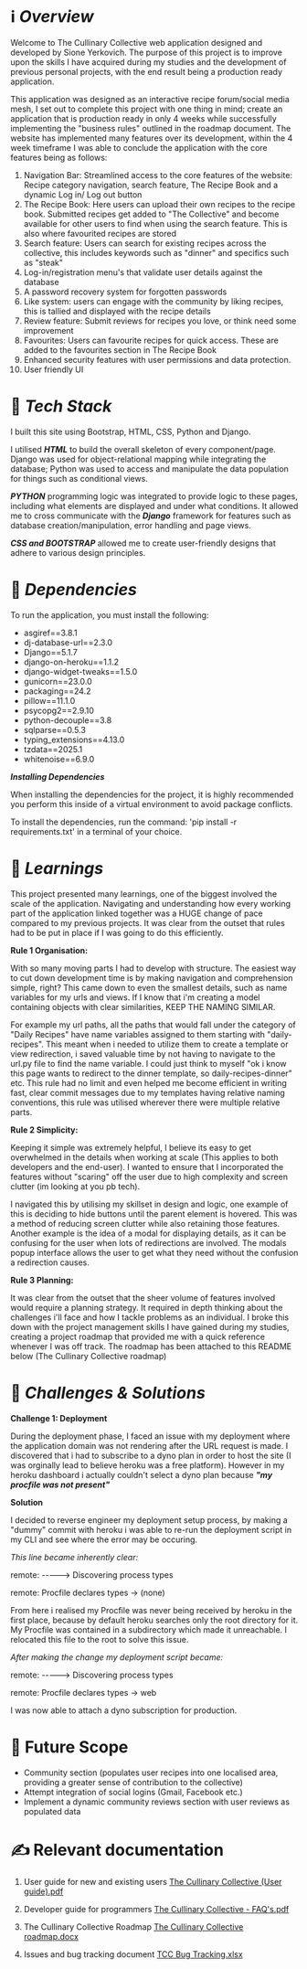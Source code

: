 # ℹ️ *Overview*

Welcome to The Cullinary Collective web application designed and developed by Sione Yerkovich. The purpose of this project is to improve upon the skills I have acquired during my studies and the development of previous personal projects, with the end result being a production ready application.

This application was designed as an interactive recipe forum/social media mesh, I set out to complete this project with one thing in mind; create an application that is production ready in only 4 weeks while successfully implementing the "business rules" outlined in the roadmap document. The website has implemented many features over its development, within the 4 week timeframe I was able to conclude the application with the core features being as follows:

1. Navigation Bar: Streamlined access to the core features of the website: Recipe category navigation, search feature, The Recipe Book and a dynamic Log in/ Log out button
2. The Recipe Book: Here users can upload their own recipes to the recipe book. Submitted recipes get added to "The Collective" and become available for other users to find when using the search feature. This is also where favourited recipes are stored
3. Search feature: Users can search for existing recipes across the collective, this includes keywords such as "dinner" and specifics such as "steak"
4. Log-in/registration menu's that validate user details against the database
5. A password recovery system for forgotten passwords
6. Like system: users can engage with the community by liking recipes, this is tallied and displayed with the recipe details
7. Review feature: Submit reviews for recipes you love, or think need some improvement
8. Favourites: Users can favourite recipes for quick access. These are added to the favourites section in The Recipe Book
9. Enhanced security features with user permissions and data protection.
10. User friendly UI

# 🚀 *Tech Stack*

I built this site using Bootstrap, HTML, CSS, Python and Django.

I utilised ***HTML*** to build the overall skeleton of every component/page. Django was used for object-relational mapping while integrating the database; Python was used to access and manipulate the data population for things such as conditional views.

***PYTHON*** programming logic was integrated to provide logic to these pages, including what elements are displayed and under what conditions. It allowed me to cross communicate with the ***Django*** framework for features such as database creation/manipulation, error handling and page views.

***CSS and BOOTSTRAP*** allowed me to create user-friendly designs that adhere to various design principles.

# 🌟 *Dependencies*

To run the application, you must install the following:
- asgiref==3.8.1
- dj-database-url==2.3.0
- Django==5.1.7
- django-on-heroku==1.1.2
- django-widget-tweaks==1.5.0
- gunicorn==23.0.0
- packaging==24.2
- pillow==11.1.0
- psycopg2==2.9.10
- python-decouple==3.8
- sqlparse==0.5.3
- typing_extensions==4.13.0
- tzdata==2025.1
- whitenoise==6.9.0

***Installing Dependencies***

When installing the dependencies for the project, it is highly recommended you perform this inside of a virtual environment to avoid package conflicts.

To install the dependencies, run the command: 'pip install -r requirements.txt' in a terminal of your choice.

# 📖 *Learnings*

This project presented many learnings, one of the biggest involved the scale of the application. Navigating and understanding how every working part of the application linked together was a HUGE change of pace compared to my previous projects. It was clear from the outset that rules had to be put in place if I was going to do this efficiently.

**Rule 1 Organisation:**

With so many moving parts I had to develop with structure. The easiest way to cut down development time is by making navigation and comprehension simple, right? This came down to even the smallest details, such as name variables for my urls and views.
If I know that i'm creating a model containing objects with clear similarities, KEEP THE NAMING SIMILAR.

For example my url paths, all the paths that would fall under the category of "Daily Recipes" have name variables assigned to them starting with "daily-recipes". This meant when i needed to utilize them to create a template or view redirection, i saved valuable time by not having to navigate to the url.py file to find the name variable. I could just think to myself "ok i know this page wants to redirect to the dinner template, so daily-recipes-dinner" etc. This rule had no limit and even helped me become efficient in writing fast, clear commit messages due to my templates having relative naming conventions, this rule was utilised wherever there were multiple relative parts.

**Rule 2 Simplicity:**

Keeping it simple was extremely helpful, I believe its easy to get overwhelmed in the details when working at scale (This applies to both developers and the end-user). I wanted to ensure that I incorporated the features without "scaring" off the user due to high complexity and screen clutter (im looking at you pb tech). 

I navigated this by utilising my skillset in design and logic, one example of this is deciding to hide buttons until the parent element is hovered. This was a method of reducing screen clutter while also retaining those features. Another example is the idea of a modal for displaying details, as it can be confusing for the user when lots of redirections are involved. The modals popup interface allows the user to get what they need without the confusion a redirection causes.

**Rule 3 Planning:**

It was clear from the outset that the sheer volume of features involved would require a planning strategy. It required in depth thinking about the challenges i'll face and how I tackle problems as an individual. I broke this down with the project management skills I have gained during my studies, creating a project roadmap that provided me with a quick reference whenever I was off track. The roadmap has been attached to this README below (The Cullinary Collective roadmap)

# 💭 *Challenges & Solutions*

**Challenge 1: Deployment**

During the deployment phase, I faced an issue with my deployment where the application domain was not rendering after the URL request is made. I discovered that i had to subscribe to a dyno plan in order to host the site (I was orginally lead to believe heroku was a free platform). However in my heroku dashboard i actually couldn't select a dyno plan because ***"my procfile was not present"***

**Solution**

I decided to reverse engineer my deployment setup process, by making a "dummy" commit with heroku i was able to re-run the deployment script in my CLI and see where the error may be occuring. 

*This line became inherently clear:*

remote: -----> Discovering process types

remote:        Procfile declares types -> (none)

From here i realised my Procfile was never being received by heroku in the first place, because by default heroku searches only the root directory for it. My Procfile was contained in a subdirectory which made it unreachable. I relocated this file to the root to solve this issue.

*After making the change my deployment script became:*

remote: -----> Discovering process types

remote:        Procfile declares types -> web

I was now able to attach a dyno subscription for production.

# 💭 **Future Scope**

-	Community section (populates user recipes into one localised area, providing a greater sense of contribution to the collective)
- Attempt integration of social logins (Gmail, Facebook etc.)
- Implement a dynamic community reviews section with user reviews as populated data



# ✍️ **Relevant documentation**
1. User guide for new and existing users
[The Cullinary Collective (User guide).pdf](https://github.com/user-attachments/files/19675908/The.Cullinary.Collective.User.guide.pdf)


2. Developer guide for programmers
[The Cullinary Collective - FAQ's.pdf](https://github.com/user-attachments/files/19542648/The.Cullinary.Collective.-.FAQ.s.pdf)


3. The Cullinary Collective Roadmap
[The Cullinary Collective roadmap.docx](https://github.com/user-attachments/files/19675837/The.Cullinary.Collective.roadmap.docx)


4. Issues and bug tracking document
[TCC Bug Tracking.xlsx](https://github.com/user-attachments/files/19676041/TCC.Bug.Tracking.xlsx)


